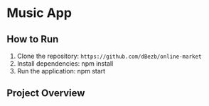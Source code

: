 # Music App

## How to Run

1. Clone the repository: `https://github.com/dBezb/online-market`
2. Install dependencies: npm install
3. Run the application: npm start

## Project Overview
